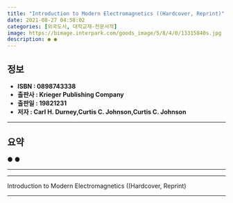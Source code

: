 ```yaml
---
title: "Introduction to Modern Electromagnetics ((Hardcover, Reprint)"
date: 2021-08-27 04:58:02
categories: [외국도서, 대학교재-전문서적]
image: https://bimage.interpark.com/goods_image/5/8/4/0/13315840s.jpg
description: ● ●
---
```


## **정보**

- **ISBN : 0898743338**
- **출판사 : Krieger Publishing Company**
- **출판일 : 19821231**
- **저자 : Carl H. Durney,Curtis C. Johnson,Curtis C. Johnson**

------



## **요약**

●  ●  

------



------


Introduction to Modern Electromagnetics ((Hardcover, Reprint) 

------


